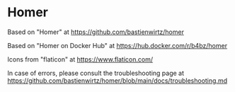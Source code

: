 # Homer

Based on "Homer" at https://github.com/bastienwirtz/homer

Based on "Homer on Docker Hub" at https://hub.docker.com/r/b4bz/homer

Icons from "flaticon" at https://www.flaticon.com/

In case of errors, please consult the troubleshooting page at https://github.com/bastienwirtz/homer/blob/main/docs/troubleshooting.md